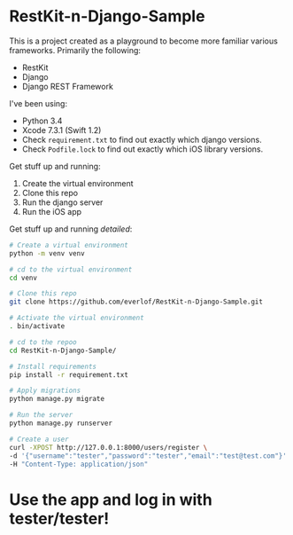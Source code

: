 # RestKit-n-Django-Sample

This is a project created as a playground to become more familiar various frameworks. Primarily the following:
 * RestKit
 * Django
 * Django REST Framework

I've been using:
 * Python 3.4
 * Xcode 7.3.1 (Swift 1.2)
 * Check `requirement.txt` to find out exactly which django versions.
 * Check `Podfile.lock` to find out exactly which iOS library versions.

Get stuff up and running:
 1. Create the virtual environment
 2. Clone this repo
 3. Run the django server
 4. Run the iOS app

Get stuff up and running _detailed_:
```bash
# Create a virtual environment
python -m venv venv

# cd to the virtual environment
cd venv

# Clone this repo
git clone https://github.com/everlof/RestKit-n-Django-Sample.git

# Activate the virtual environment
. bin/activate

# cd to the repoo
cd RestKit-n-Django-Sample/

# Install requirements
pip install -r requirement.txt

# Apply migrations
python manage.py migrate

# Run the server
python manage.py runserver

# Create a user
curl -XPOST http://127.0.0.1:8000/users/register \
-d '{"username":"tester","password":"tester","email":"test@test.com"}' \
-H "Content-Type: application/json"
```

# Use the app and log in with tester/tester!
